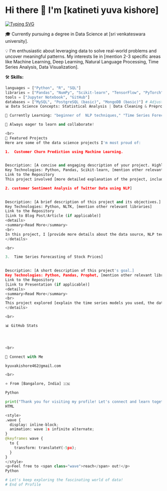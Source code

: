 # Hi there 👋 I'm [katineti yuva kishore]

[![Typing SVG](https://readme-typing-svg.herokuapp.com/?lines=Aspiring%20Data%20Scientist;Passionate%20about%20Data-Driven%20Insights;Exploring%20Machine%20Learning%20%26%20AI&font=Fira%20Code&fontSize=16&duration=2000&pause=100&color=%2336BCF7&center=true&vCenter=true&width=600)](https://git.io/typing-svg)

🎓 Currently pursuing a degree in Data Science at [sri venkateswara university].

💡 I'm enthusiastic about leveraging data to solve real-world problems and uncover meaningful patterns. My interests lie in [mention 2-3 specific areas like Machine Learning, Deep Learning, Natural Language Processing, Time Series Analysis, Data Visualization].

🛠️ **Skills:**
```python
languages = ["Python", "R", "SQL"]
libraries = ["Pandas", "NumPy", "Scikit-learn", "TensorFlow", "PyTorch", "Matplotlib", "Seaborn", "Plotly"]
tools = ["Jupyter Notebook", "GitHub"]
databases = ["MySQL", "PostgreSQL (basic)", "MongoDB (basic)"] # Adjust based on your knowledge
📊 Data Science Concepts: Statistical Analysis | Data Cleaning & Preprocessing  | Exploratory Data Analysis (EDA) | Machine Learning Algorithms (Regression, Classification, Clustering) | Deep Learning (Basic understanding of Neural Networks, CNNs, RNNs - adjust based on your knowledge) | Model Evaluation 

🔭 Currently Learning: "beginner of  NLP techniques," "Time Series Forecasting with ARIMA and Prophet," "Cloud Computing for Data Science (AWS/Azure/GCP)"]

🌱 Always eager to learn and collaborate!

<br>
🚀 Featured Projects
Here are some of the data science projects I'm most proud of:

1.  Customer Churn Prediction using Machine Learning.
  

Description: [A concise and engaging description of your project. Highlight the problem you solved and the key outcomes.]
Key Technologies: Python, Pandas, Scikit-learn, [mention other relevant libraries]
Link to the Repository
This project involved [more detailed explanation of the project, including the dataset used, methodology, and key findings. You can even embed a short animated GIF showcasing the project's output if you have one].

2. customer Sentiment Analysis of Twitter Data using NLP]
   

Description: [A brief description of this project and its objectives.]
Key Technologies: Python, NLTK, [mention other relevant libraries]
Link to the Repository
[Link to Blog Post/Article (if applicable)]
<details>
<summary>Read More</summary>
<br>
In this project, I [provide more details about the data source, NLP techniques used, and the insights gained. Consider adding a relevant image or a link to a visualization].
</details>

<br>

3.  Time Series Forecasting of Stock Prices]
   

Description: [A short description of this project's goal.]
Key Technologies: Python, Pandas, Prophet, [mention other relevant libraries]
Link to the Repository
[Link to Presentation (if applicable)]
<details>
<summary>Read More</summary>
<br>
This project explored [explain the time series models you used, the data sources, and the accuracy of your forecasts. You could include a static image of a forecast plot].
</details>

<br>

📊 GitHub Stats




<br>

🔗 Connect with Me

kyuvakishore462@gmail.com

<br>

⭐️ From [Bangalore, India] 🇮🇳

Python

print("Thank you for visiting my profile! Let's connect and learn together.")
HTML

<style>
.wave {
  display: inline-block;
  animation: wave 1s infinite alternate;
}
@keyframes wave {
  to {
    transform: translateY(-5px);
  }
}
</style>
<p>Feel free to <span class="wave">reach</span> out!</p>
Python

# Let's keep exploring the fascinating world of data!
# End of Profile

